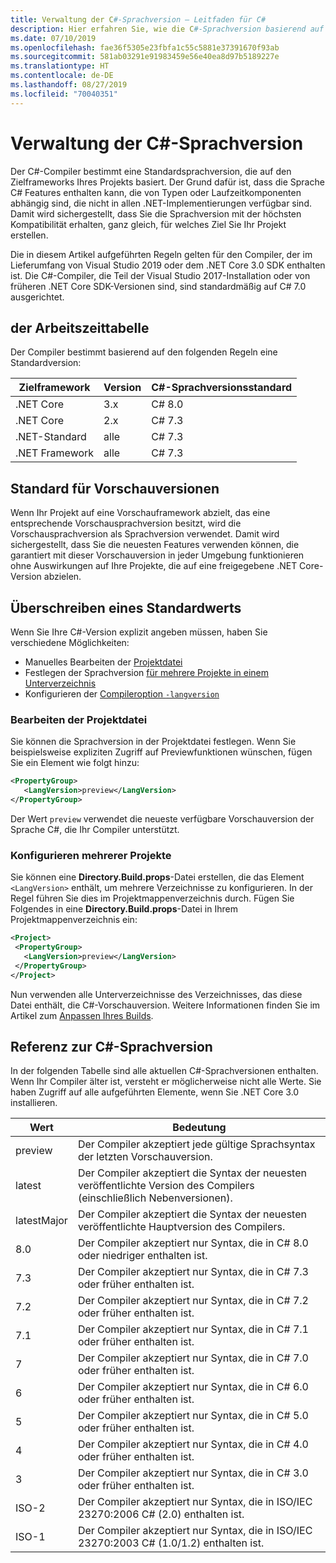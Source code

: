 ```yaml
---
title: Verwaltung der C#-Sprachversion – Leitfaden für C#
description: Hier erfahren Sie, wie die C#-Sprachversion basierend auf Ihrem Projekt bestimmt wird, und Sie lernen die verschiedenen Werte kennen, die Sie manuell an die Sprachversion anpassen können.
ms.date: 07/10/2019
ms.openlocfilehash: fae36f5305e23fbfa1c55c5881e37391670f93ab
ms.sourcegitcommit: 581ab03291e91983459e56e40ea8d97b5189227e
ms.translationtype: HT
ms.contentlocale: de-DE
ms.lasthandoff: 08/27/2019
ms.locfileid: "70040351"
---
```

# <a name="c-language-versioning"></a>Verwaltung der C#-Sprachversion

Der C#-Compiler bestimmt eine Standardsprachversion, die auf den Zielframeworks Ihres Projekts basiert. Der Grund dafür ist, dass die Sprache C# Features enthalten kann, die von Typen oder Laufzeitkomponenten abhängig sind, die nicht in allen .NET-Implementierungen verfügbar sind. Damit wird sichergestellt, dass Sie die Sprachversion mit der höchsten Kompatibilität erhalten, ganz gleich, für welches Ziel Sie Ihr Projekt erstellen.

Die in diesem Artikel aufgeführten Regeln gelten für den Compiler, der im Lieferumfang von Visual Studio 2019 oder dem .NET Core 3.0 SDK enthalten ist. Die C#-Compiler, die Teil der Visual Studio 2017-Installation oder von früheren .NET Core SDK-Versionen sind, sind standardmäßig auf C# 7.0 ausgerichtet. 

## <a name="defaults"></a>der Arbeitszeittabelle

Der Compiler bestimmt basierend auf den folgenden Regeln eine Standardversion:

|Zielframework|Version|C#-Sprachversionsstandard|
|----------------|-------|---------------------------|
|.NET Core|3.x|C# 8.0|
|.NET Core|2.x|C# 7.3|
|.NET-Standard|alle|C# 7.3|
|.NET Framework|alle|C# 7.3|

## <a name="default-for-previews"></a>Standard für Vorschauversionen

Wenn Ihr Projekt auf eine Vorschauframework abzielt, das eine entsprechende Vorschausprachversion besitzt, wird die Vorschausprachversion als Sprachversion verwendet. Damit wird sichergestellt, dass Sie die neuesten Features verwenden können, die garantiert mit dieser Vorschauversion in jeder Umgebung funktionieren ohne Auswirkungen auf Ihre Projekte, die auf eine freigegebene .NET Core-Version abzielen.

## <a name="override-a-default"></a>Überschreiben eines Standardwerts

Wenn Sie Ihre C#-Version explizit angeben müssen, haben Sie verschiedene Möglichkeiten:

- Manuelles Bearbeiten der [Projektdatei](#edit-the-project-file)
- Festlegen der Sprachversion [für mehrere Projekte in einem Unterverzeichnis](#configure-multiple-projects)
- Konfigurieren der [Compileroption `-langversion`](compiler-options/langversion-compiler-option.md)

### <a name="edit-the-project-file"></a>Bearbeiten der Projektdatei

Sie können die Sprachversion in der Projektdatei festlegen. Wenn Sie beispielsweise expliziten Zugriff auf Previewfunktionen wünschen, fügen Sie ein Element wie folgt hinzu:

```xml
<PropertyGroup>
   <LangVersion>preview</LangVersion>
</PropertyGroup>
```

Der Wert `preview` verwendet die neueste verfügbare Vorschauversion der Sprache C#, die Ihr Compiler unterstützt.

### <a name="configure-multiple-projects"></a>Konfigurieren mehrerer Projekte

Sie können eine **Directory.Build.props**-Datei erstellen, die das Element `<LangVersion>` enthält, um mehrere Verzeichnisse zu konfigurieren. In der Regel führen Sie dies im Projektmappenverzeichnis durch. Fügen Sie Folgendes in eine **Directory.Build.props**-Datei in Ihrem Projektmappenverzeichnis ein:

```xml
<Project>
 <PropertyGroup>
   <LangVersion>preview</LangVersion>
 </PropertyGroup>
</Project>
```

Nun verwenden alle Unterverzeichnisse des Verzeichnisses, das diese Datei enthält, die C#-Vorschauversion. Weitere Informationen finden Sie im Artikel zum [Anpassen Ihres Builds](/visualstudio/msbuild/customize-your-build).

## <a name="c-language-version-reference"></a>Referenz zur C#-Sprachversion

In der folgenden Tabelle sind alle aktuellen C#-Sprachversionen enthalten. Wenn Ihr Compiler älter ist, versteht er möglicherweise nicht alle Werte. Sie haben Zugriff auf alle aufgeführten Elemente, wenn Sie .NET Core 3.0 installieren.

|Wert|Bedeutung|
|------------|-------------|
|preview|Der Compiler akzeptiert jede gültige Sprachsyntax der letzten Vorschauversion.|
|latest|Der Compiler akzeptiert die Syntax der neuesten veröffentlichte Version des Compilers (einschließlich Nebenversionen).|
|latestMajor|Der Compiler akzeptiert die Syntax der neuesten veröffentlichte Hauptversion des Compilers.|
|8.0|Der Compiler akzeptiert nur Syntax, die in C# 8.0 oder niedriger enthalten ist.|
|7.3|Der Compiler akzeptiert nur Syntax, die in C# 7.3 oder früher enthalten ist.|
|7.2|Der Compiler akzeptiert nur Syntax, die in C# 7.2 oder früher enthalten ist.|
|7.1|Der Compiler akzeptiert nur Syntax, die in C# 7.1 oder früher enthalten ist.|
|7|Der Compiler akzeptiert nur Syntax, die in C# 7.0 oder früher enthalten ist.|
|6|Der Compiler akzeptiert nur Syntax, die in C# 6.0 oder früher enthalten ist.|
|5|Der Compiler akzeptiert nur Syntax, die in C# 5.0 oder früher enthalten ist.|
|4|Der Compiler akzeptiert nur Syntax, die in C# 4.0 oder früher enthalten ist.|
|3|Der Compiler akzeptiert nur Syntax, die in C# 3.0 oder früher enthalten ist.|
|ISO-2|Der Compiler akzeptiert nur Syntax, die in ISO/IEC 23270:2006 C# (2.0) enthalten ist. |
|ISO-1|Der Compiler akzeptiert nur Syntax, die in ISO/IEC 23270:2003 C# (1.0/1.2) enthalten ist. |
